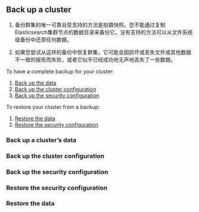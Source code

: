 ## Back up a cluster

1. 备份群集的唯一可靠且受支持的方法是拍摄快照。您不能通过复制Elasticsearch集群节点的数据目录来备份它。没有支持的方法可以从文件系统级备份中还原任何数据。

2. 如果您尝试从这样的备份中恢复群集，它可能会因损坏或丢失文件或其他数据不一致的报告而失败，或者它似乎已经成功地无声地丢失了一些数据。



To have a complete backup for your cluster:

1. [Back up the data](https://www.elastic.co/guide/en/elasticsearch/reference/7.13/backup-cluster-data.html)
2. [Back up the cluster configuration](https://www.elastic.co/guide/en/elasticsearch/reference/7.13/backup-cluster-configuration.html)
3. [Back up the security configuration](https://www.elastic.co/guide/en/elasticsearch/reference/7.13/security-backup.html)



To restore your cluster from a backup:

1. [Restore the data](https://www.elastic.co/guide/en/elasticsearch/reference/7.13/restore-cluster-data.html)
2. [Restore the security configuration](https://www.elastic.co/guide/en/elasticsearch/reference/7.13/restore-security-configuration.html)



### Back up a cluster’s data

### Back up the cluster configuration

### Back up the security configuration

### Restore the security configuration

### Restore the data






